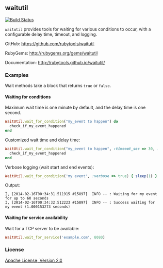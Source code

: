 ## waitutil

[![Build Status](https://travis-ci.org/rubytools/waitutil.png?branch=master)](https://travis-ci.org/rubytools/waitutil)

`waitutil` provides tools for waiting for various conditions to occur, with a configurable
delay time, timeout, and logging.

GitHub: https://github.com/rubytools/waitutil

RubyGems: http://rubygems.org/gems/waitutil

Documentation: http://rubytools.github.io/waitutil/

### Examples

Wait methods take a block that returns `true` or `false`.

#### Waiting for conditions

Maximum wait time is one minute by default, and the delay time is one second.

```ruby
WaitUtil.wait_for_condition("my_event to happen") do
  check_if_my_event_happened
end
```

Customized wait time and delay time:

```ruby
WaitUtil.wait_for_condition("my_event to happen", :timeout_sec => 30, :delay_sec => 0.5) do
  check_if_my_event_happened
end
```

Verbose logging (wait start and end events):

```ruby
WaitUtil.wait_for_condition('my event', :verbose => true) { sleep(1) }
```

Output:

```
I, [2014-02-16T00:34:31.511915 #15897]  INFO -- : Waiting for my event for up to 60 seconds
I, [2014-02-16T00:34:32.512223 #15897]  INFO -- : Success waiting for my event (1.000153273 seconds)
```

#### Waiting for service availability

Wait for a TCP server to be available:

```ruby
WaitUtil.wait_for_service('example.com', 8080)
```

### License

[Apache License, Version 2.0](http://www.apache.org/licenses/LICENSE-2.0.html)
